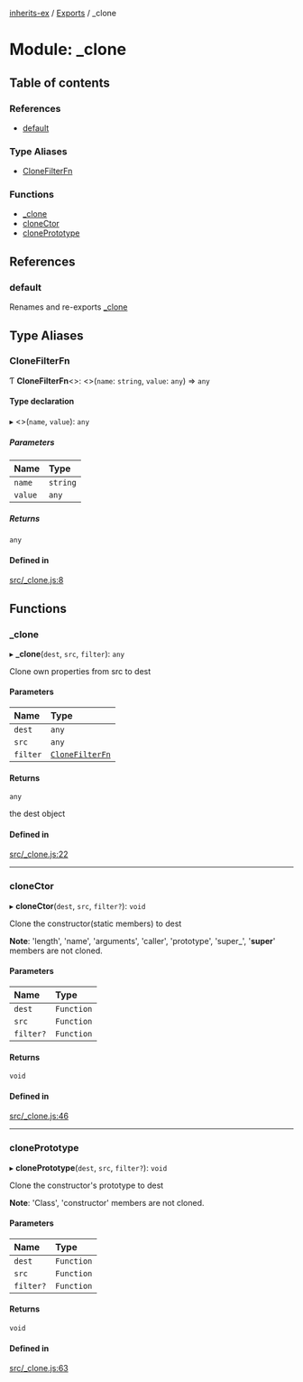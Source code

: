 [inherits-ex](../README.md) / [Exports](../modules.md) / \_clone

# Module: \_clone

## Table of contents

### References

- [default](clone.md#default)

### Type Aliases

- [CloneFilterFn](clone.md#clonefilterfn)

### Functions

- [\_clone](clone.md#_clone)
- [cloneCtor](clone.md#clonector)
- [clonePrototype](clone.md#cloneprototype)

## References

### default

Renames and re-exports [_clone](clone.md#_clone)

## Type Aliases

### CloneFilterFn

Ƭ **CloneFilterFn**<\>: <\>(`name`: `string`, `value`: `any`) => `any`

#### Type declaration

▸ <\>(`name`, `value`): `any`

##### Parameters

| Name | Type |
| :------ | :------ |
| `name` | `string` |
| `value` | `any` |

##### Returns

`any`

#### Defined in

[src/_clone.js:8](https://github.com/snowyu/inherits-ex.js/blob/44c1f65/src/_clone.js#L8)

## Functions

### \_clone

▸ **_clone**(`dest`, `src`, `filter`): `any`

Clone own properties from src to dest

#### Parameters

| Name | Type |
| :------ | :------ |
| `dest` | `any` |
| `src` | `any` |
| `filter` | [`CloneFilterFn`](clone.md#clonefilterfn) |

#### Returns

`any`

the dest object

#### Defined in

[src/_clone.js:22](https://github.com/snowyu/inherits-ex.js/blob/44c1f65/src/_clone.js#L22)

___

### cloneCtor

▸ **cloneCtor**(`dest`, `src`, `filter?`): `void`

Clone the constructor(static members) to dest

**Note**: 'length', 'name', 'arguments', 'caller', 'prototype', 'super_', '__super__' members are not cloned.

#### Parameters

| Name | Type |
| :------ | :------ |
| `dest` | `Function` |
| `src` | `Function` |
| `filter?` | `Function` |

#### Returns

`void`

#### Defined in

[src/_clone.js:46](https://github.com/snowyu/inherits-ex.js/blob/44c1f65/src/_clone.js#L46)

___

### clonePrototype

▸ **clonePrototype**(`dest`, `src`, `filter?`): `void`

Clone the constructor's prototype to dest

**Note**: 'Class', 'constructor' members are not cloned.

#### Parameters

| Name | Type |
| :------ | :------ |
| `dest` | `Function` |
| `src` | `Function` |
| `filter?` | `Function` |

#### Returns

`void`

#### Defined in

[src/_clone.js:63](https://github.com/snowyu/inherits-ex.js/blob/44c1f65/src/_clone.js#L63)
